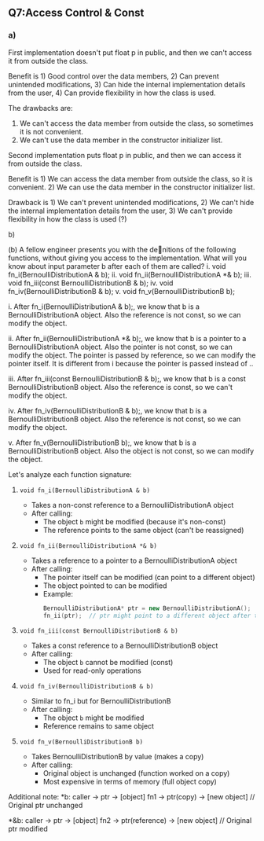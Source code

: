 ## Q7:Access Control & Const

### a)

First implementation doesn't put float p in public, and then we can't access it from outside the class.

Benefit is 1) Good control over the data members, 2) Can prevent unintended modifications, 3) Can hide the internal implementation details from the user, 4) Can provide flexibility in how the class is used.

The drawbacks are:
1) We can't access the data member from outside the class, so sometimes it is not convenient.
2) We can't use the data member in the constructor initializer list.    

Second implementation puts float p in public, and then we can access it from outside the class.

Benefit is 1) We can access the data member from outside the class, so it is convenient.
2) We can use the data member in the constructor initializer list.

Drawback is 1) We can't prevent unintended modifications, 2) We can't hide the internal implementation details from the user, 3) We can't provide flexibility in how the class is used (?)

b) 

(b) A fellow engineer presents you with the denitions of the following functions,
without giving you access to the implementation. What will you know about
input parameter b after each of them are called?
i. void fn_i(BernoulliDistributionA & b);
ii. void fn_ii(BernoulliDistributionA *& b);
iii. void fn_iii(const BernoulliDistributionB & b);
iv. void fn_iv(BernoulliDistributionB & b);
v. void fn_v(BernoulliDistributionB b);

i. After fn_i(BernoulliDistributionA & b);, we know that b is a BernoulliDistributionA object. Also the reference is not const, so we can modify the object.

ii. After fn_ii(BernoulliDistributionA *& b);, we know that b is a pointer to a BernoulliDistributionA object. Also the pointer is not const, so we can modify the object. The pointer is passed by reference, so we can modify the pointer itself. It is different from i because the pointer is passed instead of ..

iii. After fn_iii(const BernoulliDistributionB & b);, we know that b is a const BernoulliDistributionB object. Also the reference is const, so we can't modify the object.

iv. After fn_iv(BernoulliDistributionB & b);, we know that b is a BernoulliDistributionB object. Also the reference is not const, so we can modify the object.

v. After fn_v(BernoulliDistributionB b);, we know that b is a BernoulliDistributionB object. Also the object is not const, so we can modify the object.

Let's analyze each function signature:

1. `void fn_i(BernoulliDistributionA & b)`
   - Takes a non-const reference to a BernoulliDistributionA object
   - After calling: 
     - The object `b` might be modified (because it's non-const)
     - The reference points to the same object (can't be reassigned)

2. `void fn_ii(BernoulliDistributionA *& b)`
   - Takes a reference to a pointer to a BernoulliDistributionA object
   - After calling:
     - The pointer itself can be modified (can point to a different object)
     - The object pointed to can be modified
     - Example:
       ```cpp
       BernoulliDistributionA* ptr = new BernoulliDistributionA();
       fn_ii(ptr);  // ptr might point to a different object after this
       ```

3. `void fn_iii(const BernoulliDistributionB & b)`
   - Takes a const reference to a BernoulliDistributionB object
   - After calling:
     - The object `b` cannot be modified (const)
     - Used for read-only operations

4. `void fn_iv(BernoulliDistributionB & b)`
   - Similar to fn_i but for BernoulliDistributionB
   - After calling:
     - The object `b` might be modified
     - Reference remains to same object

5. `void fn_v(BernoulliDistributionB b)`
   - Takes BernoulliDistributionB by value (makes a copy)
   - After calling:
     - Original object is unchanged (function worked on a copy)
     - Most expensive in terms of memory (full object copy)


Additional note:
*b:
caller → ptr → [object]
fn1   → ptr(copy) → [new object]  // Original ptr unchanged

*&b:
caller → ptr → [object]
fn2   → ptr(reference) → [new object]  // Original ptr modified


